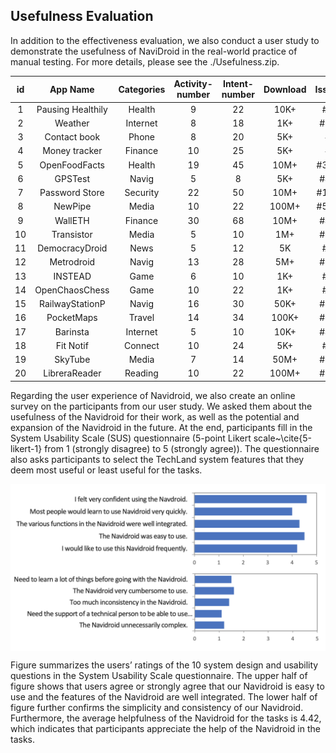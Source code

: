 ## Usefulness Evaluation
In addition to the effectiveness evaluation, we also conduct a user study to demonstrate the usefulness of NaviDroid in the real-world practice of manual testing. For more details, please see the ./Usefulness.zip.

**id** | **App Name** |**Categories** | **Activity-number** | **Intent-number** | **Download** |**Issueid** |**Status** |**experiment** |**control** |**experiment** |**control** |**experiment** |**control** |**experiment** |**control**
:-: | :-: | :-: | :-: |  :-: | :-: | :-: | :-: | :-: | :-: | :-: | :-: | :-: | :-: | :-: | :-: 
1 | Pausing Healthily | Health | 9 | 22 | 10K+ | #28 | confirm | 0.80** | 0.68 | 1.77** | 5.74 | 2 | 1.25 | 5 | 5 
2 | Weather | Internet | 8 | 18 | 1K+ | #126 | fixed | 0.81** | 0.62 | 2.12** | 5.29 | 2.75 | 1.25 | 5 | 5 
3 | Contact book | Phone | 8 | 20 | 5K+ | #6 | confirm | 0.80* | 0.68 | 1.96** | 6.13 | 2 | 1 | 5 | 4.5 
4 | Money tracker | Finance | 10 | 25 | 5K+ | #7 | fixed | 0.93** | 0.70 | 3.86** | 8.24 | 2 | 1 | 5 | 4.5 
5 | OpenFoodFacts | Health | 19 | 45 | 10M+ | #3051 | confirm | 0.79* | 0.67 | 6.49** | 8.72 | 3 | 0.5 | 5 | 4.5 
6 | GPSTest | Navig | 5 | 8 | 5K+ | #467 | fixed | 1.00 | 1.00 | 3.31* | 6.08 | 1 | 1 | 5 | 4.5 
7 | Password Store | Security | 22 | 50 |10M+ | #1262 | fixed | 0.74* | 0.43 | 6.37** | 8.91 | 1 | 0 | 4.5 | 4.5 
8 | NewPipe | Media | 10 | 22 | 100M+ | #5289 | fixed | 0.90** | 0.68 | 4.36** | 6.93 | 2 | 0.5 | 5 | 4.5 
9 | WallETH | Finance | 30 | 68 | 10M+ | #485 | fixed | 0.63** | 0.44 | 7.57* | 8.60 | 1 | 0 | 4.5 | 3.5 
10 | Transistor | Media | 5 | 10 | 1M+ | #254 | fixed | 1.00 | 1.00 | 3.29** | 6.33 | 1 | 0 | 5 | 4.5 
11 | DemocracyDroid | News | 5 | 12 | 5K | #51 | confirm | 1.00 | 0.85 | 5.07* | 7.62 | 2 | 0.75 | 5 | 4.5 
12 | Metrodroid | Navig | 13 | 28 | 5M+ | #744 | fixed | 0.85** | 0.63 | 5.95** | 8.01 | 1 | 0 | 5 | 4.5 
13 | INSTEAD | Game | 6 | 10 | 1K+ | #15 | confirm | 0.83** | 0.75 | 4.25** | 7.79 | 1 | 0 | 5 | 4.5 
14 | OpenChaosChess | Game | 10 | 22 | 1K+ | #22 | fixed | 0.90* | 0.65 | 6.14** | 8.04 | 1 | 0.25 | 5 | 4.5 
15 | RailwayStationP | Navig | 16 | 30 | 50K+ | #211 | fixed | 0.81* | 0.53 | 7.07** | 8.62 | 1 | 0.25 | 5 | 4.5 
16 | PocketMaps | Travel | 14 | 34 | 100K+ |#155 | confirm | 0.71** | 0.54 | 5.51* | 8.65 | 2 | 0.25 | 5 | 4.5 
17 | Barinsta | Internet | 5 | 10 | 10K+ | #455 | fixed | 1.00 | 0.85 | 3.28** | 6.69 | 1 | 1 | 5 | 4.5 
18 | Fit Notif | Connect | 10 | 24 | 5K+ | #22 | confirm | 0.70** | 0.60 | 6.71* | 7.46 | 1 | 0 | 4.5 | 4.5 
19 | SkyTube | Media | 7 | 14 | 50M+ | #867 | fixed | 0.86** | 0.68 | 5.25** | 8.15 | 1 | 0.25 | 5 | 4.5 
20 | LibreraReader | Reading | 10 | 22 | 100M+ | #652 | fixed | 0.80** | 0.60 | 6.55* | 8.23 | 1 | 0 | 5 | 4.5 

Regarding the user experience of Navidroid, we also create an online survey on the participants from our user study. We asked them about the usefulness of the Navidroid for their work, as well as the potential and expansion of the Navidroid in the future.  At the end, participants fill in the System Usability Scale (SUS) questionnaire (5-point Likert scale~\cite{5-likert-1} from 1 (strongly disagree) to 5 (strongly agree)). The questionnaire also asks participants to select the TechLand system features that they deem most useful or least useful for the tasks.

<img src="https://github.com/20200829/Navidroid/blob/main/useful-SUS.png" width="600" alt="" align=center >

Figure summarizes the users’ ratings of the 10 system design and usability questions in the System Usability Scale questionnaire. The upper half of figure shows that users agree or strongly agree that our Navidroid is easy to use and the features of the Navidroid are well integrated. The lower half of figure further confirms the simplicity and consistency of our Navidroid. Furthermore, the average helpfulness of the Navidroid for the tasks is 4.42, which indicates that participants appreciate the help of the Navidroid in the tasks.
